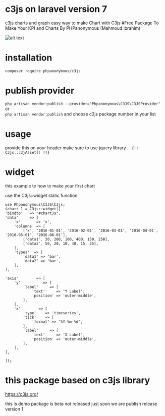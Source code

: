 # c3js on laravel version 7
c3js charts and graph 
easy way to make Chart with C3js 
#Free Package To Make Your KPI and Charts By PHPanonymous (Mahmoud Ibrahim)



![alt text](https://raw.githubusercontent.com/arabnewscms/c3js/master/Screenshot%20at%20Jun%2027%2023-02-54.png)



# installation 

`composer require phpanonymous/c3js`

# publish provider 


` php artisan vendor:publish --provider="Phpanonymous\C3JS\C3JSProvider" `
or  
` php artisan vendor:publish ` 
and choose c3js package number in your list

# usage 
provide this on your header 
make sure to use jquery library 
`  {!! C3js::c3jAsset() !!}`


# widget 
this example to how to make your first chart 

use the C3js::widget static function

```
use Phpanonymous\C3JS\C3js;
$chart_1 = C3js::widget([
'bindto'   => "#chartJs",
'data'     => [
	'x'       => 'x',
	'columns' => [
		['x', '2016-01-01', '2016-02-01', '2016-03-01', '2016-04-01', '2016-05-01', '2016-06-01'],
		['data1', 30, 200, 100, 400, 150, 250],
		['data2', 50, 20, 10, 40, 15, 25],
	],
	'types'  => [
		'data1' => 'bar',
		'data2' => 'bar',
	],
],

'axis'        => [
	'y'          => [
		'label'     => [
			'text'     => 'Y Label',
			'position' => 'outer-middle',
		],
	],
	'x'        => [
		'type'    => 'timeseries',
		'tick'    => [
			'format' => '%Y-%m-%d',
		],
		'label'     => [
			'text'     => 'X Label',
			'position' => 'outer-middle',
		],
	],
],

]);
 ```


# this package based on c3js library 
https://c3js.org/ 

this is demo package is beta not released just soon we are publish release version 1
